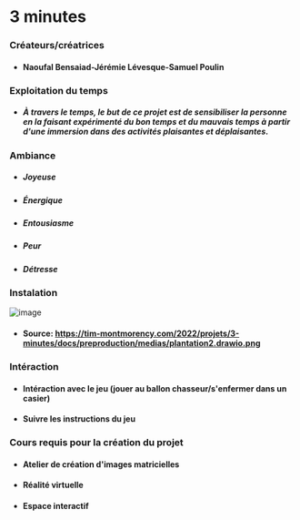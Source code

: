 # 3 minutes

### Créateurs/créatrices
* #### Naoufal Bensaiad-Jérémie Lévesque-Samuel Poulin

### Exploitation du temps
* ##### À travers le temps, le but de ce projet est de sensibiliser la personne en la faisant expérimenté du bon temps et du mauvais temps à partir d'une immersion dans des activités plaisantes et déplaisantes.

### Ambiance
* ##### Joyeuse
* ##### Énergique
* ##### Entousiasme
* ##### Peur
* ##### Détresse

### Instalation

![image](https://user-images.githubusercontent.com/98911722/157357188-b68f3a2d-5554-4a65-8fc7-bbbe491a2415.png)
* #### Source: https://tim-montmorency.com/2022/projets/3-minutes/docs/preproduction/medias/plantation2.drawio.png

### Intéraction
* #### Intéraction avec le jeu (jouer au ballon chasseur/s'enfermer dans un casier)
* #### Suivre les instructions du jeu

### Cours requis pour la création du projet
* #### Atelier de création d'images matricielles
* #### Réalité virtuelle
* #### Espace interactif

